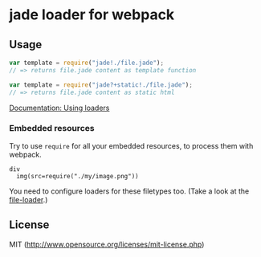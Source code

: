 # jade loader for webpack

## Usage

``` javascript
var template = require("jade!./file.jade");
// => returns file.jade content as template function

var template = require("jade?+static!./file.jade");
// => returns file.jade content as static html
```

[Documentation: Using loaders](http://webpack.github.io/docs/using-loaders.html)

### Embedded resources

Try to use `require` for all your embedded resources, to process them with webpack.

``` jade
div
  img(src=require("./my/image.png"))
```

You need to configure loaders for these filetypes too. (Take a look at the [file-loader](https://github.com/webpack/file-loader).)

## License

MIT (http://www.opensource.org/licenses/mit-license.php)
